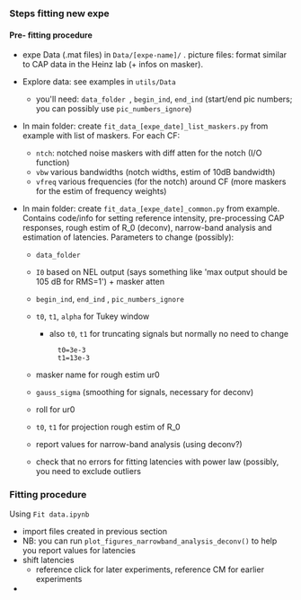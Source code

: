 ### Steps fitting new expe

#### Pre- fitting procedure

* expe Data (.mat files) in `Data/[expe-name]/` . picture files: format similar to CAP data in the Heinz lab (+ infos on masker).

* Explore data: see examples in `utils/Data`

	* you'll need: `data_folder `, `begin_ind`, `end_ind` (start/end pic numbers; you can possibly use `pic_numbers_ignore`)

* In main folder: create `fit_data_[expe_date]_list_maskers.py` from example with list of maskers. For each CF:

	* `ntch`: notched noise maskers with diff atten for the notch (I/O function)
	* `vbw` various bandwidths (notch widths, estim of 10dB bandwidth)
	* `vfreq` various frequencies (for the notch) around CF (more maskers for the estim of frequency weights)

* In main folder: create `fit_data_[expe_date]_common.py` from example. Contains code/info for setting reference intensity, pre-processing CAP responses, rough estim of R_0 (deconv),  narrow-band analysis and estimation of latencies. Parameters to change (possibly):

	* `data_folder`

	* `I0` based on NEL output (says something like 'max output should be 105 dB for RMS=1') + masker atten

	* `begin_ind`, `end_ind` , `pic_numbers_ignore`

	* `t0`, `t1`, `alpha` for Tukey window

		* also `t0`, `t1` for truncating signals but normally no need to change

				t0=3e-3
				t1=13e-3

	* masker name for rough estim ur0

	* `gauss_sigma` (smoothing for signals, necessary for deconv)

	* roll for ur0

	* `t0`, `t1` for projection rough estim of R_0

	* report values for narrow-band analysis (using deconv?)

	* check that no errors for fitting latencies with power law (possibly, you need to exclude outliers



### Fitting procedure

Using `Fit data.ipynb`

* import files created in previous section
* NB: you can run `plot_figures_narrowband_analysis_deconv()` to help you report values for latencies
* shift latencies
	* reference click for later experiments, reference CM for earlier experiments
* 